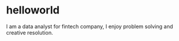 # helloworld
I am a data analyst for  fintech company, I enjoy problem solving and creative resolution.
